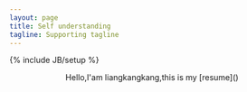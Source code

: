 ```yaml
---
layout: page
title: Self understanding
tagline: Supporting tagline
---
```

{% include JB/setup %}

<center> Hello,I'am liangkangkang,this is my [resume]()</center>






